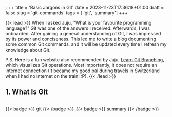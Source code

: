 +++
title = 'Basic Jargons in Git'
date = 2023-11-23T17:36:18+01:00
draft = false
slug = 'git-commands' 
tags = [ 'git', 'summary']
+++

{{< lead >}}
When I asked Juju, "What is your favourite programming language?" Git was one of the answers I received. Afterwards, I was onboarded. After gaining a general understanding of Git, I was impressed by its power and conciseness. This led me to write a blog documenting some common Git commands, and it will be updated every time I refresh my knowledge about Git.

P.S. Here is a fun website also recommended by Juju, [Learn Git Branching](https://learngitbranching.js.org/), which visualizes Git operations. Most importantly, it does not require an internet connection (It became my good pal during travels in Switzerland when I had no internet on the train! :P).
{{< /lead >}}


## 1. What Is Git



















<div style="display:flex; gap:6px">

{{< badge >}} git {{< /badge >}}

{{< badge >}} summary {{< /badge >}}
</div>





